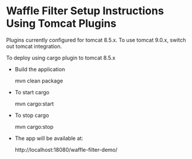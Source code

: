 Waffle Filter Setup Instructions Using Tomcat Plugins
=====================================================

Plugins currently configured for tomcat 8.5.x.  To use tomcat 9.0.x, switch out tomcat integration.

To deploy using cargo plugin to tomcat 8.5.x

- Build the application

    mvn clean package

- To start cargo

    mvn cargo:start

- To stop cargo

    mvn cargo:stop

- The app will be available at:

    http://localhost:18080/waffle-filter-demo/
